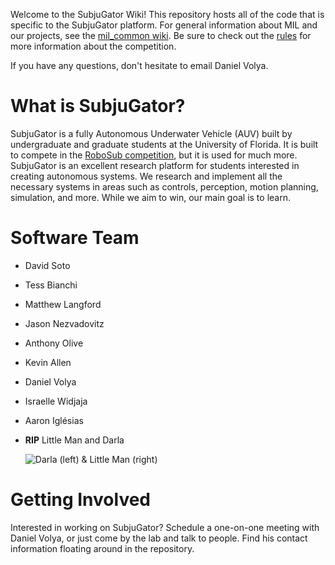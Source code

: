 Welcome to the SubjuGator Wiki! This repository hosts all of the code that is specific to the SubjuGator platform. For general information about MIL and our projects, see the [mil_common wiki](https://github.com/uf-mil/mil_common/wiki). Be sure to check out the [rules](http://www.robonation.org/competition/robosub) for more information about the competition.

If you have any questions, don't hesitate to email Daniel Volya.


# What is SubjuGator?

SubjuGator is a fully Autonomous Underwater Vehicle (AUV) built by undergraduate and graduate students at the University of Florida. It is built to compete in the [RoboSub competition](http://www.robonation.org/competition/robosub), but it is used for much more. SubjuGator is an excellent research platform for students interested in creating autonomous systems. We research and implement all the necessary systems in areas such as controls, perception, motion planning, simulation, and more. While we aim to win, our main goal is to learn.


# Software Team

* David Soto

* Tess Bianchi

* Matthew Langford

* Jason Nezvadovitz

* Anthony Olive

* Kevin Allen

* Daniel Volya

* Israelle Widjaja

* Aaron Iglésias

* **RIP** Little Man and Darla 

    ![Darla (left) & Little Man (right)](http://s31.postimg.org/s370klg23/IMG_20160423_014247.jpg)


# Getting Involved

Interested in working on SubjuGator? Schedule a one-on-one meeting with Daniel Volya, or just come by the lab and talk to people. Find his contact information floating around in the repository.